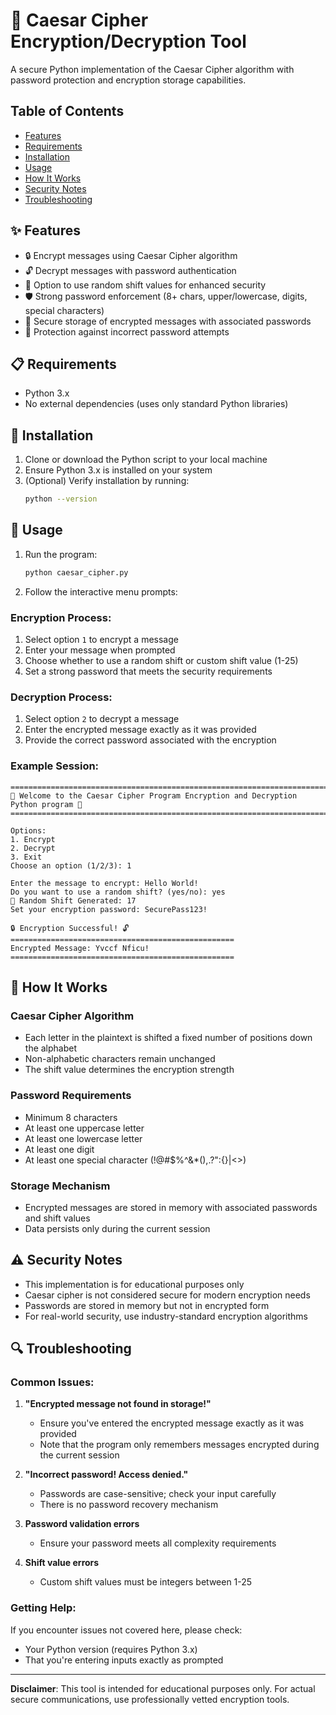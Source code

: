 # 🔐 Caesar Cipher Encryption/Decryption Tool

A secure Python implementation of the Caesar Cipher algorithm with password protection and encryption storage capabilities.

## Table of Contents

- [Features](#features)
- [Requirements](#requirements)
- [Installation](#installation)
- [Usage](#usage)
- [How It Works](#how-it-works)
- [Security Notes](#security-notes)
- [Troubleshooting](#troubleshooting)

## ✨ Features

- 🔒 Encrypt messages using Caesar Cipher algorithm
- 🔓 Decrypt messages with password authentication
- 🎲 Option to use random shift values for enhanced security
- 🛡️ Strong password enforcement (8+ chars, upper/lowercase, digits, special characters)
- 💾 Secure storage of encrypted messages with associated passwords
- 🚫 Protection against incorrect password attempts

## 📋 Requirements

- Python 3.x
- No external dependencies (uses only standard Python libraries)

## 🔧 Installation

1. Clone or download the Python script to your local machine
2. Ensure Python 3.x is installed on your system
3. (Optional) Verify installation by running:
   ```bash
   python --version
   ```

## 🚀 Usage

1. Run the program:
   ```bash
   python caesar_cipher.py
   ```

2. Follow the interactive menu prompts:

### Encryption Process:
1. Select option `1` to encrypt a message
2. Enter your message when prompted
3. Choose whether to use a random shift or custom shift value (1-25)
4. Set a strong password that meets the security requirements

### Decryption Process:
1. Select option `2` to decrypt a message
2. Enter the encrypted message exactly as it was provided
3. Provide the correct password associated with the encryption

### Example Session:
```
=======================================================================================
🔐 Welcome to the Caesar Cipher Program Encryption and Decryption Python program 🔐
=======================================================================================

Options: 
1. Encrypt
2. Decrypt
3. Exit
Choose an option (1/2/3): 1

Enter the message to encrypt: Hello World!
Do you want to use a random shift? (yes/no): yes
🔢 Random Shift Generated: 17
Set your encryption password: SecurePass123!

🔒 Encryption Successful! 🔓
==================================================
Encrypted Message: Yvccf Nficu!
==================================================
```

## 🧠 How It Works

### Caesar Cipher Algorithm
- Each letter in the plaintext is shifted a fixed number of positions down the alphabet
- Non-alphabetic characters remain unchanged
- The shift value determines the encryption strength

### Password Requirements
- Minimum 8 characters
- At least one uppercase letter
- At least one lowercase letter
- At least one digit
- At least one special character (!@#$%^&*(),.?":{}|<>)

### Storage Mechanism
- Encrypted messages are stored in memory with associated passwords and shift values
- Data persists only during the current session

## ⚠️ Security Notes

- This implementation is for educational purposes only
- Caesar cipher is not considered secure for modern encryption needs
- Passwords are stored in memory but not in encrypted form
- For real-world security, use industry-standard encryption algorithms

## 🔍 Troubleshooting

### Common Issues:
1. **"Encrypted message not found in storage!"**
   - Ensure you've entered the encrypted message exactly as it was provided
   - Note that the program only remembers messages encrypted during the current session

2. **"Incorrect password! Access denied."**
   - Passwords are case-sensitive; check your input carefully
   - There is no password recovery mechanism

3. **Password validation errors**
   - Ensure your password meets all complexity requirements

4. **Shift value errors**
   - Custom shift values must be integers between 1-25

### Getting Help:
If you encounter issues not covered here, please check:
- Your Python version (requires Python 3.x)
- That you're entering inputs exactly as prompted

---

**Disclaimer**: This tool is intended for educational purposes only. For actual secure communications, use professionally vetted encryption tools.
